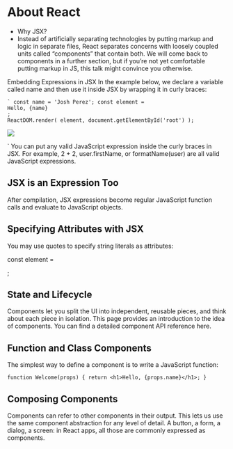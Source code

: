 # About React

- Why JSX?
- Instead of artificially separating technologies by putting markup and logic in separate files, React separates concerns with loosely coupled units called “components” that contain both. We will come back to components in a further section, but if you’re not yet comfortable putting markup in JS, this talk might convince you otherwise.

Embedding Expressions in JSX
In the example below, we declare a variable called name and then use it inside JSX by wrapping it in curly braces:

```
` const name = 'Josh Perez'; const element =
Hello, {name}
;
ReactDOM.render( element, document.getElementById('root') );
```

![](https://fiverr-res.cloudinary.com/images/q_auto,f_auto/gigs/144940123/original/fec77fb06f00a67584ed21d339e0e0abbab4f7ab/build-fix-web-apps-and-websites-with-js-react-and-python.jpg)

` You can put any valid JavaScript expression inside the curly braces in JSX. For example, 2 + 2, user.firstName, or formatName(user) are all valid JavaScript expressions.

## JSX is an Expression Too

After compilation, JSX expressions become regular JavaScript function calls and evaluate to JavaScript objects.

## Specifying Attributes with JSX

You may use quotes to specify string literals as attributes:

const element = <div tabIndex="0"></div>;

## State and Lifecycle

Components let you split the UI into independent, reusable pieces, and think about each piece in isolation. This page provides an introduction to the idea of components. You can find a detailed component API reference here.

## Function and Class Components

The simplest way to define a component is to write a JavaScript function:

```
function Welcome(props) { return <h1>Hello, {props.name}</h1>; }
```

## Composing Components

Components can refer to other components in their output. This lets us use the same component abstraction for any level of detail. A button, a form, a dialog, a screen: in React apps, all those are commonly expressed as components.
